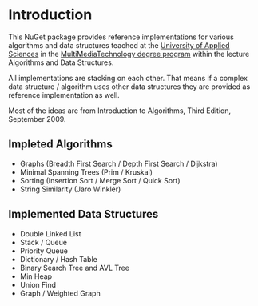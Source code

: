 # Introduction

This NuGet package provides reference implementations for various algorithms and data structures teached
at the [University of Applied Sciences](https://www.fh-salzburg.ac.at) in the [MultiMediaTechnology degree program](https://www.fh-salzburg.ac.at/studium/ct/multimediatechnology-bachelor)
within the lecture Algorithms and Data Structures.

All implementations are stacking on each other. That means if a complex data structure / algorithm uses other data structures they are provided as reference implementation as well.

Most of the ideas are from Introduction to Algorithms, Third Edition, September 2009.

## Impleted Algorithms

- Graphs (Breadth First Search / Depth First Search / Dijkstra)
- Minimal Spanning Trees (Prim / Kruskal)
- Sorting (Insertion Sort / Merge Sort / Quick Sort)
- String Similarity (Jaro Winkler)

## Implemented Data Structures

- Double Linked List
- Stack / Queue
- Priority Queue
- Dictionary / Hash Table
- Binary Search Tree and AVL Tree
- Min Heap
- Union Find
- Graph / Weighted Graph